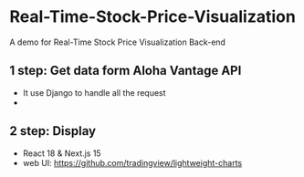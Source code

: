 # Real-Time-Stock-Price-Visualization
A demo for Real-Time Stock Price Visualization Back-end



## 1 step: Get data form Aloha Vantage API

 - It use Django to handle all the request
 - 

## 2 step: Display

 - React 18 & Next.js 15
 - web UI: https://github.com/tradingview/lightweight-charts
